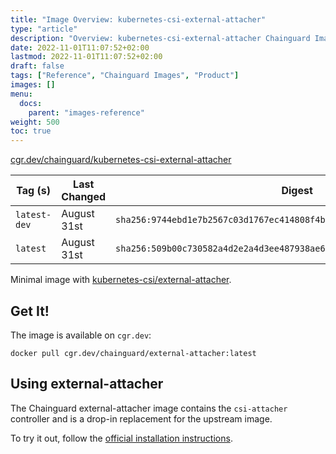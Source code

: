 ```yaml
---
title: "Image Overview: kubernetes-csi-external-attacher"
type: "article"
description: "Overview: kubernetes-csi-external-attacher Chainguard Image"
date: 2022-11-01T11:07:52+02:00
lastmod: 2022-11-01T11:07:52+02:00
draft: false
tags: ["Reference", "Chainguard Images", "Product"]
images: []
menu:
  docs:
    parent: "images-reference"
weight: 500
toc: true
---
```


[cgr.dev/chainguard/kubernetes-csi-external-attacher](https://github.com/chainguard-images/images/tree/main/images/kubernetes-csi-external-attacher)

| Tag (s)       | Last Changed | Digest                                                                    |
|---------------|--------------|---------------------------------------------------------------------------|
|  `latest-dev` | August 31st  | `sha256:9744ebd1e7b2567c03d1767ec414808f4baa45760a73da137c80702a4ebc2f7c` |
|  `latest`     | August 31st  | `sha256:509b00c730582a4d2e2a4d3ee487938ae6d433f7001844d4cb3146cfb256f22d` |



Minimal image with [kubernetes-csi/external-attacher](https://github.com/kubernetes-csi/external-attacher).

## Get It!

The image is available on `cgr.dev`:

```
docker pull cgr.dev/chainguard/external-attacher:latest
```

## Using external-attacher

The Chainguard external-attacher image contains the `csi-attacher` controller and is a drop-in replacement for the upstream image.

To try it out, follow the [official installation
instructions](https://github.com/kubernetes-csi/external-attacher/blob/master/README.md#usage).

